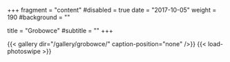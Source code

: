 +++
fragment = "content"
#disabled = true
date = "2017-10-05"
weight = 190
#background = ""

title = "Grobowce"
#subtitle = ""
+++

{{< gallery dir="/gallery/grobowce/" caption-position="none" />}} {{< load-photoswipe >}}
